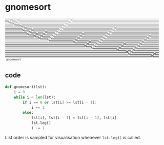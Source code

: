 # gnomesort
![detail](images/weave-gnomesort.png)
## code
```python
def gnomesort(lst):
    i = 0
    while i < len(lst):
        if i == 0 or lst[i] >= lst[i - 1]:
            i += 1
        else:
            lst[i], lst[i - 1] = lst[i - 1], lst[i]
            lst.log()
            i -= 1
```

List order is sampled for visualisation whenever `lst.log()` is called.